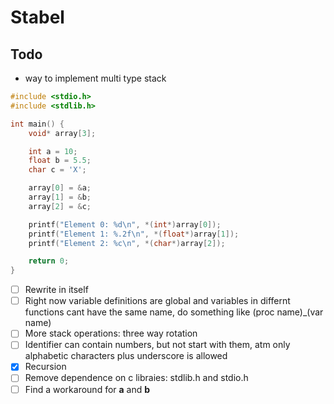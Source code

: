 # Stabel

## Todo
- way to implement multi type stack 
```c
#include <stdio.h>
#include <stdlib.h>

int main() {
    void* array[3];

    int a = 10;
    float b = 5.5;
    char c = 'X';

    array[0] = &a;
    array[1] = &b;
    array[2] = &c;

    printf("Element 0: %d\n", *(int*)array[0]);
    printf("Element 1: %.2f\n", *(float*)array[1]);
    printf("Element 2: %c\n", *(char*)array[2]);

    return 0;
}
```
- [ ] Rewrite in itself
- [ ] Right now variable definitions are global and variables in differnt functions cant have the same name, do something like (proc name)_(var name)
- [ ] More stack operations: three way rotation
- [ ] Identifier can contain numbers, but not start with them, atm only alphabetic characters plus underscore is allowed
- [x] Recursion
- [ ] Remove dependence on c libraies: stdlib.h and stdio.h
- [ ] Find a workaround for __a__ and __b__